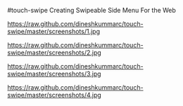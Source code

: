 #touch-swipe
Creating Swipeable Side Menu For the Web

https://raw.github.com/dineshkummarc/touch-swipe/master/screenshots/1.jpg

https://raw.github.com/dineshkummarc/touch-swipe/master/screenshots/2.jpg

https://raw.github.com/dineshkummarc/touch-swipe/master/screenshots/3.jpg

https://raw.github.com/dineshkummarc/touch-swipe/master/screenshots/4.jpg
